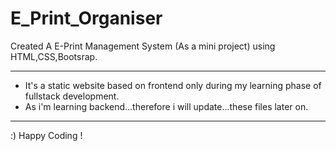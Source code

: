 # E_Print_Organiser

Created A E-Print Management System (As a mini project) using HTML,CSS,Bootsrap.
___
* It's a static website based on frontend only during my learning phase of fullstack development.
* As i'm learning backend...therefore i will update...these files later on.
___
:)
Happy Coding !
